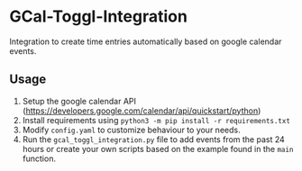 # GCal-Toggl-Integration
Integration to create time entries automatically based on google calendar events.


## Usage

1. Setup the google calendar API (https://developers.google.com/calendar/api/quickstart/python)
2. Install requirements using `python3 -m pip install -r requirements.txt`
3. Modify `config.yaml` to customize behaviour to your needs.
4. Run the `gcal_toggl_integration.py` file to add events from the past 24 hours or create your own scripts based on the example found in the `main` function.
